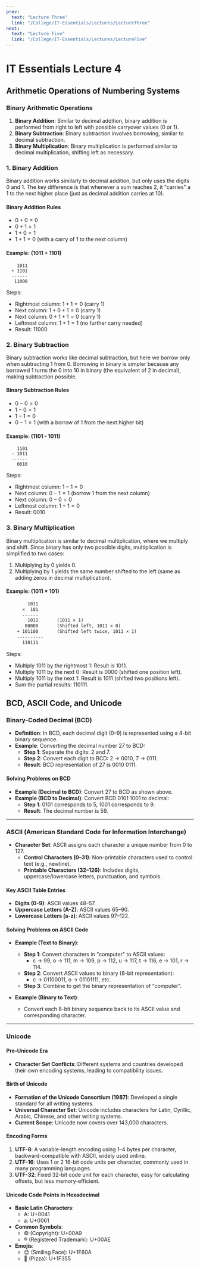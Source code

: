 ```yaml
---
prev:
  text: "Lecture Three"
  link: "/College/IT-Essentials/Lectures/LectureThree"
next:
  text: "Lecture Five"
  link: "/College/IT-Essentials/Lectures/LectureFive"
---
```


# IT Essentials Lecture 4

## Arithmetic Operations of Numbering Systems

### Binary Arithmetic Operations

1. **Binary Addition**: Similar to decimal addition, binary addition is performed from right to left with possible carryover values (0 or 1).
2. **Binary Subtraction**: Binary subtraction involves borrowing, similar to decimal subtraction.
3. **Binary Multiplication**: Binary multiplication is performed similar to decimal multiplication, shifting left as necessary.

### 1. **Binary Addition**

Binary addition works similarly to decimal addition, but only uses the digits 0 and 1. The key difference is that whenever a sum reaches 2, it "carries" a 1 to the next higher place (just as decimal addition carries at 10).

#### Binary Addition Rules

- $0 + 0 = 0$
- $0 + 1 = 1$
- $1 + 0 = 1$
- $1 + 1 = 0$ (with a carry of 1 to the next column)

#### Example: (1011 + 1101)

```
    1011
  + 1101
  ------
   11000
```

Steps:

- Rightmost column: $1 + 1 = 0$ (carry 1)
- Next column: $1 + 0 + 1 = 0$ (carry 1)
- Next column: $0 + 1 + 1 = 0$ (carry 1)
- Leftmost column: $1 + 1 = 1$ (no further carry needed)
- Result: $11000$

### 2. **Binary Subtraction**

Binary subtraction works like decimal subtraction, but here we borrow only when subtracting 1 from 0. Borrowing in binary is simpler because any borrowed 1 turns the 0 into 10 in binary (the equivalent of 2 in decimal), making subtraction possible.

#### Binary Subtraction Rules

- $0 - 0 = 0$
- $1 - 0 = 1$
- $1 - 1 = 0$
- $0 - 1 = 1$ (with a borrow of 1 from the next higher bit)

#### Example: (1101 - 1011)

```
    1101
  - 1011
  ------
    0010
```

Steps:

- Rightmost column: $1 - 1 = 0$
- Next column: $0 - 1 = 1$ (borrow 1 from the next column)
- Next column: $0 - 0 = 0$
- Leftmost column: $1 - 1 = 0$
- Result: $0010$

### 3. **Binary Multiplication**

Binary multiplication is similar to decimal multiplication, where we multiply and shift. Since binary has only two possible digits, multiplication is simplified to two cases:

1. Multiplying by 0 yields 0.
2. Multiplying by 1 yields the same number shifted to the left (same as adding zeros in decimal multiplication).

#### Example: (1011 × 101)

```txt
        1011
      ×  101
      ------
        1011       (1011 × 1)
       00000       (Shifted left, 1011 × 0)
    + 101100       (Shifted left twice, 1011 × 1)
    ----------
      110111
```

Steps:

- Multiply $1011$ by the rightmost $1$: Result is $1011$.
- Multiply $1011$ by the next $0$: Result is $0000$ (shifted one position left).
- Multiply $1011$ by the next $1$: Result is $1011$ (shifted two positions left).
- Sum the partial results: $110111$.

## BCD, ASCII Code, and Unicode

### Binary-Coded Decimal (BCD)

- **Definition**: In BCD, each decimal digit (0–9) is represented using a 4-bit binary sequence.
- **Example**: Converting the decimal number 27 to BCD:
  - **Step 1**: Separate the digits: 2 and 7.
  - **Step 2**: Convert each digit to BCD: 2 → 0010, 7 → 0111.
  - **Result**: BCD representation of 27 is 0010 0111.

#### Solving Problems on BCD

- **Example (Decimal to BCD)**: Convert 27 to BCD as shown above.
- **Example (BCD to Decimal)**: Convert BCD 0101 1001 to decimal:
  - **Step 1**: 0101 corresponds to 5, 1001 corresponds to 9.
  - **Result**: The decimal number is 59.

---

### ASCII (American Standard Code for Information Interchange)

- **Character Set**: ASCII assigns each character a unique number from 0 to 127.
  - **Control Characters (0–31)**: Non-printable characters used to control text (e.g., newline).
  - **Printable Characters (32–126)**: Includes digits, uppercase/lowercase letters, punctuation, and symbols.

#### Key ASCII Table Entries

- **Digits (0-9)**: ASCII values 48–57.
- **Uppercase Letters (A-Z)**: ASCII values 65–90.
- **Lowercase Letters (a-z)**: ASCII values 97–122.

#### Solving Problems on ASCII Code

- **Example (Text to Binary)**:

  - **Step 1**: Convert characters in "computer" to ASCII values:
    - c → 99, o → 111, m → 109, p → 112, u → 117, t → 116, e → 101, r → 114.
  - **Step 2**: Convert ASCII values to binary (8-bit representation):
    - c → 01100011, o → 01101111, etc.
  - **Step 3**: Combine to get the binary representation of "computer".

- **Example (Binary to Text)**:
  - Convert each 8-bit binary sequence back to its ASCII value and corresponding character.

---

### Unicode

#### Pre-Unicode Era

- **Character Set Conflicts**: Different systems and countries developed their own encoding systems, leading to compatibility issues.

#### Birth of Unicode

- **Formation of the Unicode Consortium (1987)**: Developed a single standard for all writing systems.
- **Universal Character Set**: Unicode includes characters for Latin, Cyrillic, Arabic, Chinese, and other writing systems.
- **Current Scope**: Unicode now covers over 143,000 characters.

#### Encoding Forms

1. **UTF-8**: A variable-length encoding using 1–4 bytes per character, backward-compatible with ASCII, widely used online.
2. **UTF-16**: Uses 1 or 2 16-bit code units per character, commonly used in many programming languages.
3. **UTF-32**: Fixed 32-bit code unit for each character, easy for calculating offsets, but less memory-efficient.

#### Unicode Code Points in Hexadecimal

- **Basic Latin Characters**:
  - A: U+0041
  - a: U+0061
- **Common Symbols**:
  - © (Copyright): U+00A9
  - ® (Registered Trademark): U+00AE
- **Emojis**:
  - 😊 (Smiling Face): U+1F60A
  - 🍕 (Pizza): U+1F355
